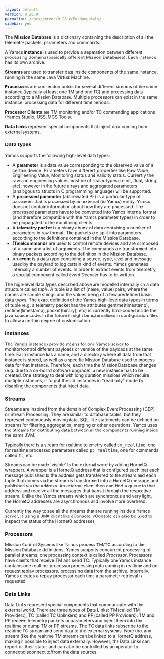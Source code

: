 ```yaml
---
layout: default
version: 0.28.0
permalink: /docs/server/0.28.0/Fundamentals/
sidebar: yes
---
```


The **Mission Database** is a dictionary containing the description of all the telemetry packets, parameters and commands.

A Yamcs **instance** is used to provide a separation between different processing domains (basically different Mission Databases). Each instance has its own archive.

**Streams** are used to transfer data inside components of the same instance, running in the same Java Virtual Machine.

**Processors** are connection points for several different streams of the same instance (typically at least one TM and one TC) and processing data according to a Mission Database. Multiple processors can exist in the same instance, processing data for different time periods.

**Processor Clients** are TM monitoring and/or TC commanding applications (Yamcs Studio, USS, MCS Tools).

**Data Links** represent special components that inject data coming from external systems.

### Data types

Yamcs supports the following high-level data types:

* A **parameter** is a data value corresponding to the observed value of a certain device. Parameters have different properties like Raw Value, Engineering Value, Monitoring status and Validity status. Currently the raw and engineering values must be of scalar types (i.e int, float, string, etc), however in the future arrays and aggregated parameters (analogous to structs in C programming language) will be supported.
* A **processed parameter** (abbreviated PP) is a particular type of parameter that is processed by an external (to Yamcs) entity. Yamcs does not contain information about how they are processed. The processed parameters have to be converted into Yamcs internal format (and therefore compatible with the Yamcs parameter types) in order to be propagated to the monitoring clients.
* A **telemetry packet** is a binary chunk of data containing a number of parameters in raw format. The packets are split into parameters according to the definitions contained in the Mission Database.
* **(Tele)commands** are used to control remote devices and are composed of a name and a list of arguments. The commands are transformed into binary packets according to the definition in the Mission Database.
* An **event** is a data type containing a source, type, level and message used by the payload to log certain kind of events. Yamcs generates internally a number of events. In order to extract events from telemetry, a special component called *Event Decoder* has to be written.

The high-level data types described above are modelled internally on a data structure called *tuple*. A tuple is a list of (name, value) pairs, where the names are simple strings and the values being of a few predefined basic data types. The exact definition of the Yamcs high-level data types in terms of tuple (e.g. a telemetry packet has the attributes gentime(timestamp), rectime(timestamp), packet(binary), etc) is currently hard-coded inside the java source code. In the future it might be externalised in configuration files to allow a certain degree of customisation.


### Instances
The Yamcs instances provide means for one Yamcs server to monitor/control different payloads or version of the payloads at the same time. Each instance has a name, and a directory where all data from that instance is stored, as well as a specific Mission Database used to process data for that instance. Therefore, each time the Mission Database changes (e.g. due to a on-board software upgrade), a new instance has to be created. One strategy to deal with long duration missions which require multiple instances, is to put the old instances in "read only" mode by disabling the components that inject data.

### Streams
Streams are inspired from the domain of Complex Event Processing (CEP) or Stream Processing. They are similar to database tables, but they represent continuously moving data. SQL-like statements can be defined on streams for filtering, aggregation, merging or other operations. Yamcs uses the streams for distributing data between all the components running inside the same JVM.

Typically there is a stream for realtime telemetry called <tt>tm_realtime</tt>, one for realtime processed parameters called <tt>pp_realtime</tt>, one for commands called <tt>tc</tt>, etc.

Streams can be made 'visible' to the external word by adding HornetQ wrappers. A wrapper is a HornetQ address that is configured such that each message published to the address gets transferred to the stream and each tuple that comes via the stream is transformed into a HornetQ message and published via the address. An external client then can bind a queue to that address and receive all the messages that transit through the respective stream. Unlike the Yamcs streams which are synchronous and very light, the HornetQ addresses are asynchronous and involve more overhead.

Currently the way to see all the streams that are running inside a Yamcs server, is using a JMX client like JConsole. JConsole can also be used to inspect the status of the HornetQ addresses.

### Processors
Mission Control Systems like Yamcs process TM/TC according to the Mission Database definitions. Yamcs supports concurrent processing of parallel streams; one processing context is called *Processor*. Processors have clients that receive TM and send TC. Typically one Yamcs instance contains one realtime processor processing data coming in realtime and on-request replay processors, processing data from the archive. Internally, Yamcs creates a replay processor each time a parameter retrieval is requested.

### Data Links
Data Links represent special components that communicate with the external world. There are three types of Data Links: TM (called TM Providers), TC (called TC Uplinkers) and PP (called PP Providers). TM and PP receive telemetry packets or parameters and inject them into the realtime or dump TM or PP streams. The TC data links subscribe to the realtime TC stream and send data to the external systems. Note that any stream (like the realtime TM stream) can be linked to a HornetQ address, making it possible to inject data externally. However, the Data Links can report on their status and can also be controlled by an operator to connect/disconnect to/from the data sources.
